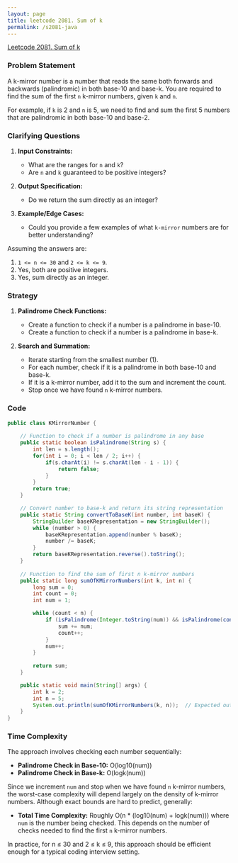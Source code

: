 ```yaml
---
layout: page
title: leetcode 2081. Sum of k
permalink: /s2081-java
---
```

[Leetcode 2081. Sum of k](https://algoadvance.github.io/algoadvance/l2081)
### Problem Statement

A k-mirror number is a number that reads the same both forwards and backwards (palindromic) in both base-10 and base-k. You are required to find the sum of the first `n` k-mirror numbers, given `k` and `n`.

For example, if `k` is 2 and `n` is 5, we need to find and sum the first 5 numbers that are palindromic in both base-10 and base-2.

### Clarifying Questions
1. **Input Constraints:**
   - What are the ranges for `n` and `k`?
   - Are `n` and `k` guaranteed to be positive integers?
    
2. **Output Specification:**
   - Do we return the sum directly as an integer?
    
3. **Example/Edge Cases:**
   - Could you provide a few examples of what `k-mirror` numbers are for better understanding?
    
Assuming the answers are:
1. `1 <= n <= 30` and `2 <= k <= 9`.
2. Yes, both are positive integers.
3. Yes, sum directly as an integer.

### Strategy
1. **Palindrome Check Functions:**
   - Create a function to check if a number is a palindrome in base-10.
   - Create a function to check if a number is a palindrome in base-k.
   
2. **Search and Summation:**
   - Iterate starting from the smallest number (1).
   - For each number, check if it is a palindrome in both base-10 and base-k.
   - If it is a k-mirror number, add it to the sum and increment the count.
   - Stop once we have found `n` k-mirror numbers.

### Code

```java
public class KMirrorNumber {
    
    // Function to check if a number is palindrome in any base
    public static boolean isPalindrome(String s) {
        int len = s.length();
        for(int i = 0; i < len / 2; i++) {
            if(s.charAt(i) != s.charAt(len - i - 1)) {
                return false;
            }
        }
        return true;
    }

    // Convert number to base-k and return its string representation
    public static String convertToBaseK(int number, int baseK) {
        StringBuilder baseKRepresentation = new StringBuilder();
        while (number > 0) {
            baseKRepresentation.append(number % baseK);
            number /= baseK;
        }
        return baseKRepresentation.reverse().toString();
    }
    
    // Function to find the sum of first n k-mirror numbers
    public static long sumOfKMirrorNumbers(int k, int n) {
        long sum = 0;
        int count = 0;
        int num = 1;

        while (count < n) {
            if (isPalindrome(Integer.toString(num)) && isPalindrome(convertToBaseK(num, k))) {
                sum += num;
                count++;
            }
            num++;
        }
        
        return sum;
    }

    public static void main(String[] args) {
        int k = 2;
        int n = 5;
        System.out.println(sumOfKMirrorNumbers(k, n));  // Expected output based on problem context
    }
}
```

### Time Complexity

The approach involves checking each number sequentially:
- **Palindrome Check in Base-10:** O(log10(num))
- **Palindrome Check in Base-k:** O(logk(num))

Since we increment `num` and stop when we have found `n` k-mirror numbers, the worst-case complexity will depend largely on the density of k-mirror numbers. Although exact bounds are hard to predict, generally:
- **Total Time Complexity:** Roughly O(n * (log10(num) + logk(num))) where `num` is the number being checked. This depends on the number of checks needed to find the first `n` k-mirror numbers.

In practice, for n ≤ 30 and 2 ≤ k ≤ 9, this approach should be efficient enough for a typical coding interview setting.